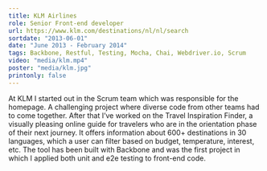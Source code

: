 ```yaml
---
title: KLM Airlines
role: Senior Front-end developer
url: https://www.klm.com/destinations/nl/nl/search
sortdate: "2013-06-01"
date: "June 2013 - February 2014"
tags: Backbone, Restful, Testing, Mocha, Chai, Webdriver.io, Scrum
video: "media/klm.mp4"
poster: "media/klm.jpg"
printonly: false
---
```

At KLM I started out in the Scrum team which was responsible for the homepage. A challenging project where diverse code from other teams had to come together. After that I’ve worked on the Travel Inspiration Finder, a visually pleasing online guide for travelers who are in the orientation phase of their next journey. It offers information about 600+ destinations in 30 languages, which a user can filter based on budget, temperature, interest, etc. The tool has been built with Backbone and was the first project in which I applied both unit and e2e testing to front-end code.